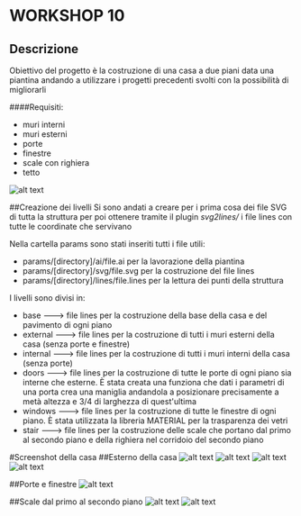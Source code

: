 # WORKSHOP 10

## Descrizione
Obiettivo del progetto è la costruzione di una casa a due piani data una piantina andando a utilizzare i progetti precedenti svolti con la possibilità di migliorarli

####Requisiti:
- muri interni 
- muri esterni
- porte
- finestre
- scale con righiera
- tetto

![alt text](https://github.com/molinarap/ggpl/blob/master/2017-01-13/images/model.jpg "all")

##Creazione dei livelli
Si sono andati a creare per i prima cosa dei file SVG di tutta la struttura per poi ottenere tramite il plugin *svg2lines/* i file lines con tutte le coordinate che servivano

Nella cartella params sono stati inseriti tutti i file utili:
- params/[directory]/ai/file.ai per la lavorazione della piantina
- params/[directory]/svg/file.svg per la costruzione del file lines
- params/[directory]/lines/file.lines per la lettura dei punti della struttura

I livelli sono divisi in:
- base ---> file lines per la costruzione della base della casa e del pavimento di ogni piano
- external ---> file lines per la costruzione di tutti i muri esterni della casa (senza porte e finestre)
- internal ---> file lines per la costruzione di tutti i muri interni della casa (senza porte)
- doors ---> file lines per la costruzione di tutte le porte di ogni piano sia interne che esterne. È stata creata una funziona che dati i parametri di una porta crea una maniglia andandola a posizionare precisamente a metà altezza e 3/4 di larghezza di quest'ultima
- windows ---> file lines per la costruzione di tutte le finestre di ogni piano. È stata utilizzata la libreria MATERIAL per la trasparenza dei vetri
- stair ---> file lines per la costruzione delle scale che portano dal primo al secondo piano e della righiera nel corridoio del secondo piano

#Screenshot della casa
##Esterno della casa
![alt text](https://github.com/molinarap/ggpl/blob/master/2017-01-13/images/img7.png "all")
![alt text](https://github.com/molinarap/ggpl/blob/master/2017-01-13/images/img6.png "all")
![alt text](https://github.com/molinarap/ggpl/blob/master/2017-01-13/images/img2.png "all")
![alt text](https://github.com/molinarap/ggpl/blob/master/2017-01-13/images/img3.png "all")

##Porte e finestre
![alt text](https://github.com/molinarap/ggpl/blob/master/2017-01-13/images/img5.png "all")

##Scale dal primo al secondo piano
![alt text](https://github.com/molinarap/ggpl/blob/master/2017-01-13/images/img4.png "all")
![alt text](https://github.com/molinarap/ggpl/blob/master/2017-01-13/images/img1.png "all")
